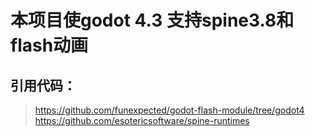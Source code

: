 # 本项目使godot 4.3 支持spine3.8和flash动画
## 引用代码：
> https://github.com/funexpected/godot-flash-module/tree/godot4
> https://github.com/esotericsoftware/spine-runtimes

